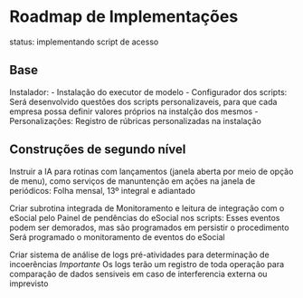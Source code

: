 Roadmap de Implementações
===========================

status: implementando script de acesso

## Base

Instalador:
    - Instalação do executor de modelo
    - Configurador dos scripts:
        Será desenvolvido questões dos scripts personalizaveis, para que cada empresa possa definir valores próprios na instalção dos mesmos
    - Personalizações:
        Registro de rúbricas personalizadas na instalação

## Construções de segundo nível

Instruir a IA para rotinas com lançamentos (janela aberta por meio de opção de menu), como serviços de manuntenção em ações na janela de periódicos:
    Folha mensal, 13º integral e adiantado

Criar subrotina integrada de Monitoramento e leitura de integração com o eSocial pelo Painel de pendências do eSocial nos scripts:
    Esses eventos podem ser demorados, mas são programados em persistir o procedimento
    Será programado o monitoramento de eventos do eSocial

Criar sistema de análise de logs pré-atividades para determinação de incoerências
    *Importante* Os logs terão um registro de toda operação para comparação de dados sensiveis em caso de interferencia externa ou imprevisto
